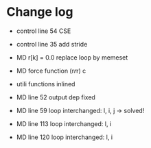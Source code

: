# Change log
- control line 54 CSE
- control line 35 add stride


- MD r[k] = 0.0 replace loop by memeset
- MD force function (r*r*r)
c
- utili functions inlined
- MD line 52 output dep fixed
- MD line 59 loop interchanged: l, i, j -> solved!
- MD line 113 loop interchanged: l, i
- MD line 120 loop interchanged: l, i